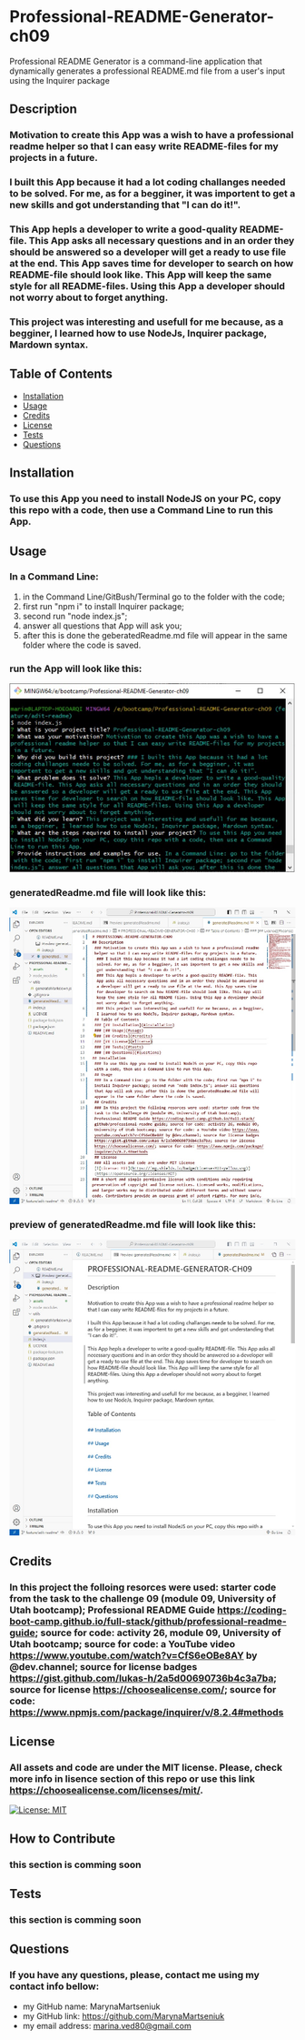 # Professional-README-Generator-ch09
Professional README Generator is  a command-line application that dynamically generates a professional README.md file from a user's input using the Inquirer package

## Description
### Motivation to create this App was a wish to have a professional readme helper so that I can easy write README-files for my projects in a future.
### I built this App because it had a lot coding challanges needed to be solved. For me, as for a begginer, it was importent to get a new skills and got understanding that "I can do it!".
### This App hepls a developer to write a good-quality README-file. This App asks all necessary questions and in an order they should be answered so a developer will get a ready to use file at the end. This App saves time for developer to search on how README-file should look like. This App will keep the same style for all README-files. Using this App a developer should not worry about to forget anything.
### This project was interesting and usefull for me because, as a begginer, I learned how to use NodeJs, Inquirer package, Mardown syntax.

## Table of Contents

- [Installation](#installation)
- [Usage](#usage)
- [Credits](#credits)
- [License](#license)
- [Tests](#tests)
- [Questions](#questions)

## Installation

### To use this App you need to install NodeJS on your PC, copy this repo with a code, then use a Command Line to run this App. 

## Usage

### In a Command Line: 
1. in the Command Line/GitBush/Terminal go to the folder with the code;
2. first run "npm i" to install Inquirer package;
3. second run "node index.js";
4. answer all questions that App will ask you;
5. after this is done the geberatedReadme.md file will appear in the same folder where the code is saved.

### run the App will look like this:
![run the App will look like this:](https://github.com/MarynaMartseniuk/Professional-README-Generator-ch09/blob/main/assets/images/1.jpg)

### generatedReadme.md file will look like this:
![generatedReadme.md file will look like this:](https://github.com/MarynaMartseniuk/Professional-README-Generator-ch09/blob/main/assets/images/2.jpg)

### preview of generatedReadme.md file will look like this:
![preview of generatedReadme.md file will look like this:](https://github.com/MarynaMartseniuk/Professional-README-Generator-ch09/blob/main/assets/images/3.jpg)

## Credits
### In this project the folloing resorces were used: starter code from the task to the challenge 09 (module 09, University of Utah bootcamp); Professional README Guide https://coding-boot-camp.github.io/full-stack/github/professional-readme-guide; source for code: activity 26, module 09, University of Utah bootcamp; source for code: a YouTube video https://www.youtube.com/watch?v=CfS6eOBe8AY by @dev.channel; source for license badges https://gist.github.com/lukas-h/2a5d00690736b4c3a7ba; source for license https://choosealicense.com/; source for code: https://www.npmjs.com/package/inquirer/v/8.2.4#methods

## License
### All assets and code are under the MIT license. Please, check more info in lisence section of this repo or use this link https://choosealicense.com/licenses/mit/.
[![License: MIT](https://img.shields.io/badge/License-MIT-yellow.svg)](https://opensource.org/licenses/MIT)

## How to Contribute
### this section is comming soon

## Tests
### this section is comming soon

## Questions
### If you have any questions, please, contact me using my contact info bellow:
- my GitHub name: MarynaMartseniuk
- my GitHub link: https://github.com/MarynaMartseniuk
- my email address: marina.ved80@gmail.com
